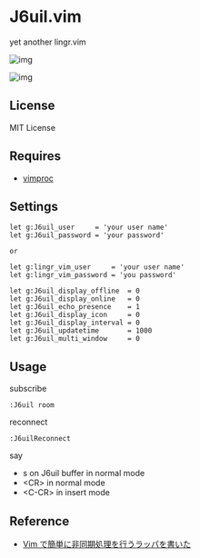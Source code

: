 J6uil.vim
=====

yet another lingr.vim

![img](http://cdn-ak.f.st-hatena.com/images/fotolife/b/basyura/20130915/20130915114947.png)

![img](http://cdn-ak.f.st-hatena.com/images/fotolife/b/basyura/20130915/20130915114946.png)

License
-------

MIT License

Requires
--------

- [vimproc](https://github.com/Shougo/vimproc)


Settings
---------

    let g:J6uil_user     = 'your user name'
    let g:J6uil_password = 'your password'

    or

    let g:lingr_vim_user     = 'your user name'
    let g:lingr_vim_password = 'you password'

    let g:J6uil_display_offline  = 0
    let g:J6uil_display_online   = 0
    let g:J6uil_echo_presence    = 1
    let g:J6uil_display_icon     = 0
    let g:J6uil_display_interval = 0
    let g:J6uil_updatetime       = 1000
    let g:J6uil_multi_window     = 0

Usage
-----

subscribe

    :J6uil room

reconnect

    :J6uilReconnect

say

  - s on J6uil buffer in normal mode
  - &lt;CR&gt; in normal mode
  - &lt;C-CR&gt; in insert mode


Reference
---------

- [Vim で簡単に非同期処理を行うラッパを書いた](http://d.hatena.ne.jp/osyo-manga/20121010/1349795470)

